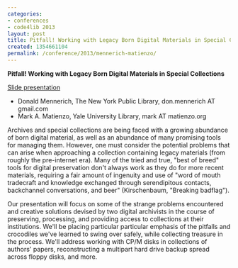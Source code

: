 ```yaml
---
categories:
- conferences
- code4lib 2013
layout: post
title: Pitfall! Working with Legacy Born Digital Materials in Special Collections
created: 1354661104
permalink: /conference/2013/mennerich-matienzo/
---
```

<strong>Pitfall! Working with Legacy Born Digital Materials in Special Collections</strong>
<br/>
<p><a href="http://matienzo.org/storage/2013/2013Feb-code4lib-pitfall.pdf">Slide presentation</a></p>

<ul>
<li>Donald Mennerich, The New York Public Library, don.mennerich AT gmail.com</li>
<li>Mark A. Matienzo, Yale University Library, mark AT matienzo.org</li>
</ul>

Archives and special collections are being faced with a growing abundance of born digital material, as well as an abundance of many promising tools for managing them. However, one must consider the potential problems that can arise when approaching a collection containing legacy materials (from roughly the pre-internet era). Many of the tried and true, "best of breed" tools for digital preservation don't always work as they do for more recent materials, requiring a fair amount of ingenuity and use of "word of mouth tradecraft and knowledge exchanged through serendipitous contacts, backchannel conversations, and beer" (Kirschenbaum, "Breaking badflag").

Our presentation will focus on some of the strange problems encountered and creative solutions devised by two digital archivists in the course of preserving, processing, and providing access to collections at their institutions. We'll be placing particular particular emphasis of the pitfalls and crocodiles we've learned to swing over safely, while collecting treasure in the process. We'll address working with CP/M disks in collections of authors' papers, reconstructing a multipart hard drive backup spread across floppy disks, and more.
